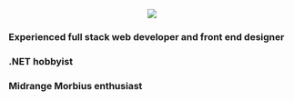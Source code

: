 <p align="center">
<img src="https://skillicons.dev/icons?i=js,html,css,react,aws,blender,cs,dotnet,express,git,github,java,md,mongodb,mysql,nodejs,powershell,py,selenium,unity,vscode,visualstudio&perline=11">
</p>

<h3>Experienced full stack web developer and front end designer</h3>
<h3>.NET hobbyist</h3>
<h3>Midrange Morbius enthusiast</h3>

